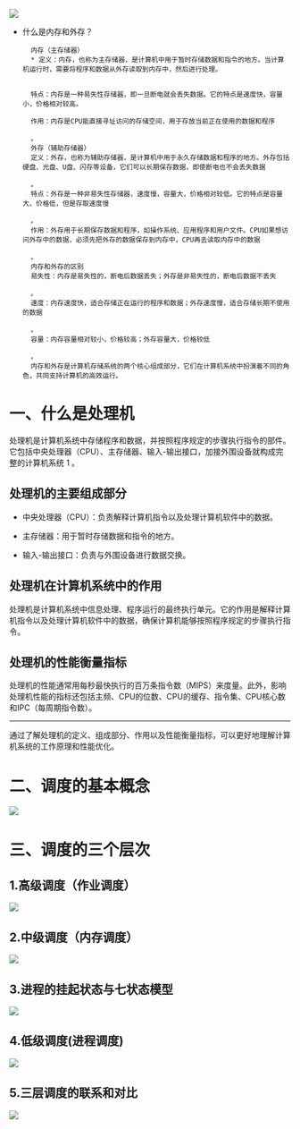 ![](https://cdn.jsdelivr.net/gh/lcekold/blogimage@main/OperatingSystem/chulijidd.png)

* 什么是内存和外存？

        内存（主存储器）
        * 定义：内存，也称为主存储器，是计算机中用于暂时存储数据和指令的地方。当计算机运行时，需要将程序和数据从外存读取到内存中，然后进行处理。

        
        特点：内存是一种易失性存储器，即一旦断电就会丢失数据。它的特点是速度快，容量小，价格相对较高。
        
        作用：内存是CPU能直接寻址访问的存储空间，用于存放当前正在使用的数据和程序
        
        。
        外存（辅助存储器）
        定义：外存，也称为辅助存储器，是计算机中用于永久存储数据和程序的地方。外存包括硬盘、光盘、U盘、闪存等设备，它们可以长期保存数据，即使断电也不会丢失数据
        
        。
        特点：外存是一种非易失性存储器，速度慢，容量大，价格相对较低。它的特点是容量大、价格低，但是存取速度慢
        
        。
        作用：外存用于长期保存数据和程序，如操作系统、应用程序和用户文件。CPU如果想访问外存中的数据，必须先把外存的数据保存到内存中，CPU再去读取内存中的数据
        
        。
        内存和外存的区别
        易失性：内存是易失性的，断电后数据丢失；外存是非易失性的，断电后数据不丢失
        
        。
        速度：内存速度快，适合存储正在运行的程序和数据；外存速度慢，适合存储长期不使用的数据
        
        。
        容量：内存容量相对较小，价格较高；外存容量大，价格较低
        
        。
        内存和外存是计算机存储系统的两个核心组成部分，它们在计算机系统中扮演着不同的角色，共同支持计算机的高效运行。

# 一、什么是处理机

处理机是计算机系统中存储程序和数据，并按照程序规定的步骤执行指令的部件。它包括中央处理器（CPU）、主存储器、输入-输出接口，加接外围设备就构成完整的计算机系统
1
。

## 处理机的主要组成部分
* 中央处理器（CPU）：负责解释计算机指令以及处理计算机软件中的数据。

* 主存储器：用于暂时存储数据和指令的地方。

* 输入-输出接口：负责与外围设备进行数据交换。

## 处理机在计算机系统中的作用
处理机是计算机系统中信息处理、程序运行的最终执行单元。它的作用是解释计算机指令以及处理计算机软件中的数据，确保计算机能够按照程序规定的步骤执行指令。

## 处理机的性能衡量指标
处理机的性能通常用每秒最快执行的百万条指令数（MIPS）来度量。此外，影响处理机性能的指标还包括主频、CPU的位数、CPU的缓存、指令集、CPU核心数和IPC（每周期指令数）。

--------
通过了解处理机的定义、组成部分、作用以及性能衡量指标，可以更好地理解计算机系统的工作原理和性能优化。


# 二、调度的基本概念

![](https://cdn.jsdelivr.net/gh/lcekold/blogimage@main/OperatingSystem/smsdiaodu.png)

# 三、调度的三个层次

## 1.高级调度（作业调度）

![](https://cdn.jsdelivr.net/gh/lcekold/blogimage@main/OperatingSystem/zuoyedd.png)

## 2.中级调度（内存调度）

![](https://cdn.jsdelivr.net/gh/lcekold/blogimage@main/OperatingSystem/neicundd.png)

## 3.进程的挂起状态与七状态模型

![](https://cdn.jsdelivr.net/gh/lcekold/blogimage@main/OperatingSystem/qizhuangtaimoder.png)

## 4.低级调度(进程调度)

![](https://cdn.jsdelivr.net/gh/lcekold/blogimage@main/OperatingSystem/jinchengdd.png)

## 5.三层调度的联系和对比

![](https://cdn.jsdelivr.net/gh/lcekold/blogimage@main/OperatingSystem/sancengdiaodu.png)

